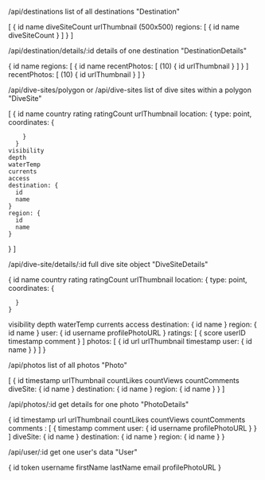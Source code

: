 /api/destinations
list of all destinations 
"Destination"

[
  {
    id
    name
    diveSiteCount
    urlThumbnail (500x500)
    regions: [
      {
        id
        name
        diveSiteCount
      }
    ]
  }
]

/api/destination/details/:id
details of one destination
"DestinationDetails"

{
  id
  name
  regions: [
    {
      id
      name
      recentPhotos: [  (10)
        {
          id
          urlThumbnail
        }
      ]
    }
  ]
  recentPhotos: [  (10)
    {
      id
      urlThumbnail
    }
  ]
}

/api/dive-sites/polygon or /api/dive-sites
list of dive sites within a polygon
"DiveSite"

[
  {
    id
    name
    country
    rating
    ratingCount
    urlThumbnail
    location: {
        type: point,
        coordinates: {
          
        }
      }
    visibility
    depth
    waterTemp
    currents
    access
    destination: {
      id
      name
    }
    region: {
      id
      name
    }
  }
]

/api/dive-site/details/:id
full dive site object
"DiveSiteDetails"

{
  id
  name
  country
  rating
  ratingCount
  urlThumbnail
  location: {
      type: point,
      coordinates: {
        
      }
    }
  visibility
  depth
  waterTemp
  currents
  access
  destination: {
    id
    name
  }
  region: {
    id
    name
  }
  user: {
    id
    username
    profilePhotoURL
  }
  ratings: [
    {
      score
      userID
      timestamp
      comment
    }
  ]
  photos: [
    {
      id
      url
      urlThumbnail
      timestamp
      user: {
        id
        name
      }
    }
  ]
}

/api/photos
list of all photos
"Photo"

[
  {
    id
    timestamp
    urlThumbnail
    countLikes
    countViews
    countComments
    diveSite: {
      id
      name
    }
    destination: {
      id
      name
    }
    region: {
      id
      name
    }
  }
]

/api/photos/:id
get details for one photo
"PhotoDetails"

{
  id
  timestamp
  url
  urlThumbnail
  countLikes
  countViews
  countComments
  comments : [
    {
      timestamp
      comment
      user: {
        id
        username
        profilePhotoURL
      }
    }
  ]
  diveSite: {
    id
    name
  }
  destination: {
    id
    name
  }
  region: {
    id
    name
  }
}


/api/user/:id
get one user's data
"User"

{
  id
  token
  username
  firstName
  lastName
  email
  profilePhotoURL
}
